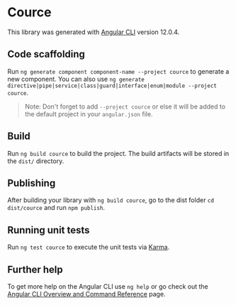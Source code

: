 # Cource

This library was generated with [Angular CLI](https://github.com/angular/angular-cli) version 12.0.4.

## Code scaffolding

Run `ng generate component component-name --project cource` to generate a new component. You can also use `ng generate directive|pipe|service|class|guard|interface|enum|module --project cource`.
> Note: Don't forget to add `--project cource` or else it will be added to the default project in your `angular.json` file. 

## Build

Run `ng build cource` to build the project. The build artifacts will be stored in the `dist/` directory.

## Publishing

After building your library with `ng build cource`, go to the dist folder `cd dist/cource` and run `npm publish`.

## Running unit tests

Run `ng test cource` to execute the unit tests via [Karma](https://karma-runner.github.io).

## Further help

To get more help on the Angular CLI use `ng help` or go check out the [Angular CLI Overview and Command Reference](https://angular.io/cli) page.
